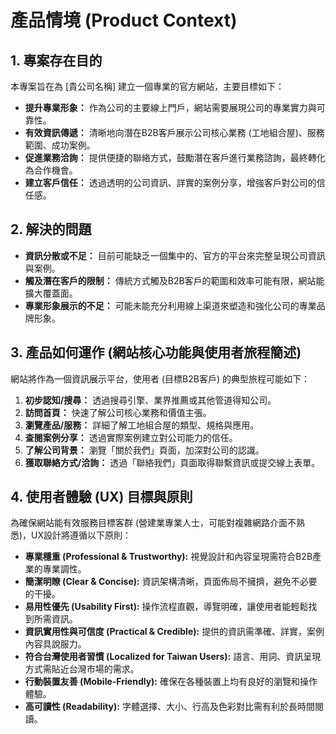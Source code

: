 # 產品情境 (Product Context)

## 1. 專案存在目的

本專案旨在為 \[貴公司名稱\] 建立一個專業的官方網站，主要目標如下：

*   **提升專業形象：** 作為公司的主要線上門戶，網站需要展現公司的專業實力與可靠性。
*   **有效資訊傳遞：** 清晰地向潛在B2B客戶展示公司核心業務 (工地組合屋)、服務範圍、成功案例。
*   **促進業務洽詢：** 提供便捷的聯絡方式，鼓勵潛在客戶進行業務諮詢，最終轉化為合作機會。
*   **建立客戶信任：** 透過透明的公司資訊、詳實的案例分享，增強客戶對公司的信任感。

## 2. 解決的問題

*   **資訊分散或不足：** 目前可能缺乏一個集中的、官方的平台來完整呈現公司資訊與案例。
*   **觸及潛在客戶的限制：** 傳統方式觸及B2B客戶的範圍和效率可能有限，網站能擴大覆蓋面。
*   **專業形象展示的不足：** 可能未能充分利用線上渠道來塑造和強化公司的專業品牌形象。

## 3. 產品如何運作 (網站核心功能與使用者旅程簡述)

網站將作為一個資訊展示平台，使用者 (目標B2B客戶) 的典型旅程可能如下：

1.  **初步認知/搜尋：** 透過搜尋引擎、業界推薦或其他管道得知公司。
2.  **訪問首頁：** 快速了解公司核心業務和價值主張。
3.  **瀏覽產品/服務：** 詳細了解工地組合屋的類型、規格與應用。
4.  **查閱案例分享：** 透過實際案例建立對公司能力的信任。
5.  **了解公司背景：** 瀏覽「關於我們」頁面，加深對公司的認識。
6.  **獲取聯絡方式/洽詢：** 透過「聯絡我們」頁面取得聯繫資訊或提交線上表單。

## 4. 使用者體驗 (UX) 目標與原則

為確保網站能有效服務目標客群 (營建業專業人士，可能對複雜網路介面不熟悉)，UX設計將遵循以下原則：

*   **專業穩重 (Professional & Trustworthy):** 視覺設計和內容呈現需符合B2B產業的專業調性。
*   **簡潔明瞭 (Clear & Concise):** 資訊架構清晰，頁面佈局不擁擠，避免不必要的干擾。
*   **易用性優先 (Usability First):** 操作流程直觀，導覽明確，讓使用者能輕鬆找到所需資訊。
*   **資訊實用性與可信度 (Practical & Credible):** 提供的資訊需準確、詳實，案例內容具說服力。
*   **符合台灣使用者習慣 (Localized for Taiwan Users):** 語言、用詞、資訊呈現方式需貼近台灣市場的需求。
*   **行動裝置友善 (Mobile-Friendly):** 確保在各種裝置上均有良好的瀏覽和操作體驗。
*   **高可讀性 (Readability):** 字體選擇、大小、行高及色彩對比需有利於長時間閱讀。
